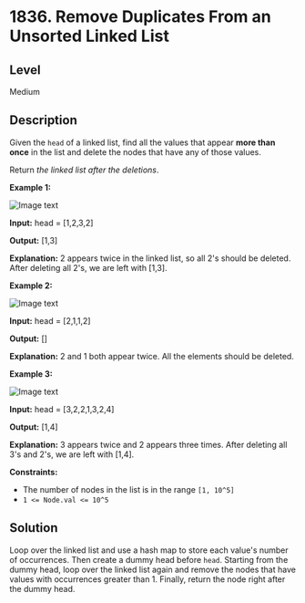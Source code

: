 # 1836. Remove Duplicates From an Unsorted Linked List
## Level
Medium

## Description
Given the `head` of a linked list, find all the values that appear **more than once** in the list and delete the nodes that have any of those values.

Return *the linked list after the deletions*.

**Example 1:**

![Image text](https://assets.leetcode.com/uploads/2021/04/21/tmp-linked-list.jpg)

**Input:** head = [1,2,3,2]

**Output:** [1,3]

**Explanation:** 2 appears twice in the linked list, so all 2's should be deleted. After deleting all 2's, we are left with [1,3].

**Example 2:**

![Image text](https://assets.leetcode.com/uploads/2021/04/21/tmp-linked-list-1.jpg)

**Input:** head = [2,1,1,2]

**Output:** []

**Explanation:** 2 and 1 both appear twice. All the elements should be deleted.

**Example 3:**

![Image text](https://assets.leetcode.com/uploads/2021/04/21/tmp-linked-list-2.jpg)

**Input:** head = [3,2,2,1,3,2,4]

**Output:** [1,4]

**Explanation:** 3 appears twice and 2 appears three times. After deleting all 3's and 2's, we are left with [1,4].

**Constraints:**

* The number of nodes in the list is in the range `[1, 10^5]`
* `1 <= Node.val <= 10^5`

## Solution
Loop over the linked list and use a hash map to store each value's number of occurrences. Then create a dummy head before `head`. Starting from the dummy head, loop over the linked list again and remove the nodes that have values with occurrences greater than 1. Finally, return the node right after the dummy head.
